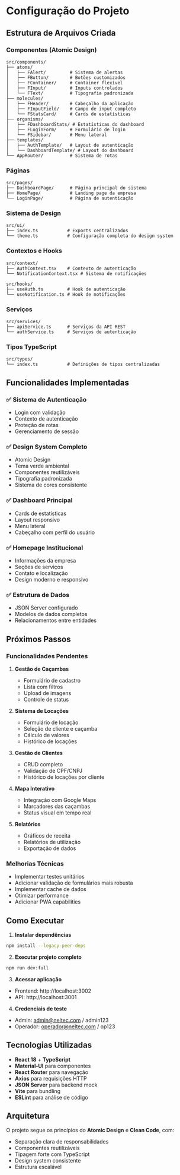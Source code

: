 # Configuração do Projeto

## Estrutura de Arquivos Criada

### Componentes (Atomic Design)

```
src/components/
├── atoms/
│   ├── FAlert/         # Sistema de alertas
│   ├── FButton/        # Botões customizados
│   ├── FContainer/     # Container flexível
│   ├── FInput/         # Inputs controlados
│   └── FText/          # Tipografia padronizada
├── molecules/
│   ├── FHeader/        # Cabeçalho da aplicação
│   ├── FInputField/    # Campo de input completo
│   └── FStatsCard/     # Cards de estatísticas
├── organisms/
│   ├── FDashboardStats/ # Estatísticas do dashboard
│   ├── FLoginForm/     # Formulário de login
│   └── FSidebar/       # Menu lateral
├── templates/
│   ├── AuthTemplate/   # Layout de autenticação
│   └── DashboardTemplate/ # Layout do dashboard
└── AppRouter/          # Sistema de rotas
```

### Páginas

```
src/pages/
├── DashboardPage/      # Página principal do sistema
├── HomePage/           # Landing page da empresa
└── LoginPage/          # Página de autenticação
```

### Sistema de Design

```
src/ui/
├── index.ts           # Exports centralizados
└── theme.ts           # Configuração completa do design system
```

### Contextos e Hooks

```
src/context/
├── AuthContext.tsx    # Contexto de autenticação
└── NotificationContext.tsx # Sistema de notificações

src/hooks/
├── useAuth.ts         # Hook de autenticação
└── useNotification.ts # Hook de notificações
```

### Serviços

```
src/services/
├── apiService.ts      # Serviços da API REST
└── authService.ts     # Serviços de autenticação
```

### Tipos TypeScript

```
src/types/
└── index.ts           # Definições de tipos centralizadas
```

## Funcionalidades Implementadas

### ✅ Sistema de Autenticação

- Login com validação
- Contexto de autenticação
- Proteção de rotas
- Gerenciamento de sessão

### ✅ Design System Completo

- Atomic Design
- Tema verde ambiental
- Componentes reutilizáveis
- Tipografia padronizada
- Sistema de cores consistente

### ✅ Dashboard Principal

- Cards de estatísticas
- Layout responsivo
- Menu lateral
- Cabeçalho com perfil do usuário

### ✅ Homepage Institucional

- Informações da empresa
- Seções de serviços
- Contato e localização
- Design moderno e responsivo

### ✅ Estrutura de Dados

- JSON Server configurado
- Modelos de dados completos
- Relacionamentos entre entidades

## Próximos Passos

### Funcionalidades Pendentes

1. **Gestão de Caçambas**

   - Formulário de cadastro
   - Lista com filtros
   - Upload de imagens
   - Controle de status

2. **Sistema de Locações**

   - Formulário de locação
   - Seleção de cliente e caçamba
   - Cálculo de valores
   - Histórico de locações

3. **Gestão de Clientes**

   - CRUD completo
   - Validação de CPF/CNPJ
   - Histórico de locações por cliente

4. **Mapa Interativo**

   - Integração com Google Maps
   - Marcadores das caçambas
   - Status visual em tempo real

5. **Relatórios**
   - Gráficos de receita
   - Relatórios de utilização
   - Exportação de dados

### Melhorias Técnicas

- Implementar testes unitários
- Adicionar validação de formulários mais robusta
- Implementar cache de dados
- Otimizar performance
- Adicionar PWA capabilities

## Como Executar

1. **Instalar dependências**

```bash
npm install --legacy-peer-deps
```

2. **Executar projeto completo**

```bash
npm run dev:full
```

3. **Acessar aplicação**

- Frontend: http://localhost:3002
- API: http://localhost:3001

4. **Credenciais de teste**

- Admin: admin@neltec.com / admin123
- Operador: operador@neltec.com / op123

## Tecnologias Utilizadas

- **React 18** + **TypeScript**
- **Material-UI** para componentes
- **React Router** para navegação
- **Axios** para requisições HTTP
- **JSON Server** para backend mock
- **Vite** para bundling
- **ESLint** para análise de código

## Arquitetura

O projeto segue os princípios do **Atomic Design** e **Clean Code**, com:

- Separação clara de responsabilidades
- Componentes reutilizáveis
- Tipagem forte com TypeScript
- Design system consistente
- Estrutura escalável
